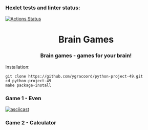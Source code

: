 ### Hexlet tests and linter status:
[![Actions Status](https://github.com/ygracoord/python-project-49/workflows/hexlet-check/badge.svg)](https://github.com/ygracoord/python-project-49/actions)

<h1 align="center">Brain Games</h1>
<h3 align="center">Brain games - games for your brain!</h3>

Installation:
    
    git clone https://github.com/ygracoord/python-project-49.git
    cd python-project-49
    make package-install

### Game 1 - Even

[![asciicast](https://asciinema.org/a/555346.png)](https://asciinema.org/a/555346)

### Game 2 - Calculator
